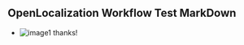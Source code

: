 ## OpenLocalization Workflow Test MarkDown
* ![image1](.\0d1244f0-95db-4bb3-9b84-e9882c6e322a.PNG) 
thanks!